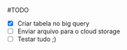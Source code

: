 #TODO
- [x] Criar tabela no big query
- [ ] Enviar arquivo para o cloud storage
- [ ] Testar tudo ;)
